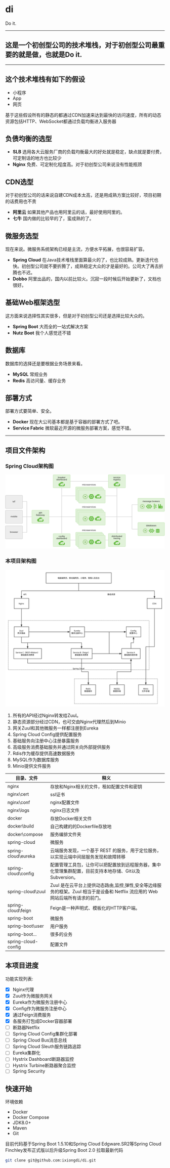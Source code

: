 # di
Do it.

---

## 这是一个初创型公司的技术堆栈，对于初创型公司最重要的就是做，也就是Do it.

---

## 这个技术堆栈有如下的假设

- 小程序
- App
- 网页

基于这些假设所有的静态的都通过CDN加速来达到最快的访问速度，所有的动态资源包括HTTP、WebSocket都通过负载均衡进入服务器

## 负债均衡的选型

- **SLB** 选用各大云服务厂商的负载均衡最大的好处就是稳定，缺点就是要付费，可定制话的地方也比较少
- **Nginx** 免费、可定制化程度高。对于初创型公司来说没有性能瓶颈

## CDN选型

对于初创型公司的话来说自建CDN成本太高，还是用成熟方案比较好，项目初期的话费用也不贵

- **阿里云** 如果其他产品也用阿里云的话，最好使用阿里的。
- **七牛** 国内做的比较早的了，蛮成熟的了。

## 微服务选型

现在来说。微服务系统架构已经是主流，方便水平拓展，也很容易扩容。

- **Spring Cloud** 在Java技术堆栈里面算最火的了，也比较成熟。更新迭代也快。初创型公司就不要折腾了，成熟稳定大众的才是最好的。公司大了再去折腾也不迟。
- **Dobbo** 阿里出品的，国内以前比较火。沉寂一段时候后开始更新了，文档也很好。

## 基础Web框架选型

这方面来说选择性其实很多，但是对于初创型公司还是选择比较大众的。

- **Spring Boot** 大而全的一站式解决方案
- **Nutz Boot** 我个人感觉还不错

## 数据库

数据库的选择还是要根据业务场景来看。

- **MySQL** 常规业务
- **Redis** 高访问量、缓存业务

## 部署方式

部署方式要简单、安全。

- **Docker** 现在大公司基本都是基于容器的部署方式了吧。
- **Service Fabric** 微软最近开源的微服务部署方案，感觉不错。 

---

## 项目文件架构

### Spring Cloud架构图

![Spring Cloud](diagram-distributed-systems.svg)


### 本项目架构图

![架构图](架构图.svg)

1. 所有的API经过Nginx转发给Zuul。
2. 静态资源部分经过CDN，也可交由Nginx代理然后到Minio
3. 网关Zuul和其他微服务一样都注册到Eureka
4. Spring Cloud Config提供配置服务
5. 基础服务向注册中心注册暴露服务
6. 高级服务消费基础服务并通过网关向外部提供服务
7. Rdis作为缓存提供高速数据服务
8. MySQL作为数据库服务
9. Minio提供文件服务

目录、文件|释义
---------|----
nginx|存放和Nginx相关的文件，租如配置文件和密钥
nginx\cert|ssl证书
nginx\conf|nginx配置文件
nginx\logs|nginx日志文件
docker|存放Docker相关文件
docker\build|自己构建的的Dockerfile存放地
docker\compose|服务编排文件夹
spring-cloud|微服务
spring-cloud\eureka|云端服务发现，一个基于 REST 的服务，用于定位服务，以实现云端中间层服务发现和故障转移
spring-cloud\config|配置管理工具包，让你可以把配置放到远程服务器，集中化管理集群配置，目前支持本地存储、Git以及Subversion。
spring-cloud\zuul|Zuul 是在云平台上提供动态路由,监控,弹性,安全等边缘服务的框架。Zuul 相当于是设备和 Netflix 流应用的 Web 网站后端所有请求的前门。
spring-cloud\feign|Feign是一种声明式、模板化的HTTP客户端。
spring-boot|微服务
spring-boot\user|用户服务
spring-boot\...|很多的业务
spring-cloud-config|配置文件

## 本项目进度

功能实现列表:

- [x] Nginx代理
- [x] Zuul作为微服务网关
- [x] Eureka作为微服务注册中心
- [x] Config作为微服务注册中心
- [x] 通过Feign消费服务
- [x] 各服务打包成Docker容器部署
- [ ] 断路器Netflix
- [ ] Spring Cloud Config集群化部署
- [ ] Spring Cloud Bus消息总线
- [ ] Spring Cloud Sleuth服务链路追踪
- [ ] Eureka集群化
- [ ] Hystrix Dashboard断路器监控
- [ ] Hystrix Turbine断路器聚合监控
- [ ] Spring Security

## 快速开始

环境依赖
- Docker
- Docker Compose
- JDK8.0+
- Maven
- Git

目前代码基于Spring Boot 1.5.10和Spring Cloud Edgware.SR2等Spring Cloud Finchley发布正式版以后升级Spring Boot 2.0
拉取最新代码
```bash
git clone git@github.com:ixiongdi/di.git
```

